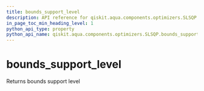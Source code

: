 ```yaml
---
title: bounds_support_level
description: API reference for qiskit.aqua.components.optimizers.SLSQP.bounds_support_level
in_page_toc_min_heading_level: 1
python_api_type: property
python_api_name: qiskit.aqua.components.optimizers.SLSQP.bounds_support_level
---
```


# bounds\_support\_level

Returns bounds support level

